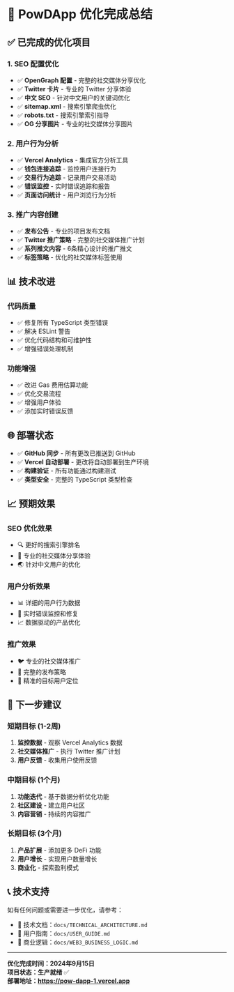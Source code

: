# 🚀 PowDApp 优化完成总结

## ✅ 已完成的优化项目

### 1. SEO 配置优化
- ✅ **OpenGraph 配置** - 完整的社交媒体分享优化
- ✅ **Twitter 卡片** - 专业的 Twitter 分享体验
- ✅ **中文 SEO** - 针对中文用户的关键词优化
- ✅ **sitemap.xml** - 搜索引擎爬虫优化
- ✅ **robots.txt** - 搜索引擎索引指导
- ✅ **OG 分享图片** - 专业的社交媒体分享图片

### 2. 用户行为分析
- ✅ **Vercel Analytics** - 集成官方分析工具
- ✅ **钱包连接追踪** - 监控用户连接行为
- ✅ **交易行为追踪** - 记录用户交易活动
- ✅ **错误监控** - 实时错误追踪和报告
- ✅ **页面访问统计** - 用户浏览行为分析

### 3. 推广内容创建
- ✅ **发布公告** - 专业的项目发布文档
- ✅ **Twitter 推广策略** - 完整的社交媒体推广计划
- ✅ **系列推文内容** - 6条精心设计的推广推文
- ✅ **标签策略** - 优化的社交媒体标签使用

## 📊 技术改进

### 代码质量
- ✅ 修复所有 TypeScript 类型错误
- ✅ 解决 ESLint 警告
- ✅ 优化代码结构和可维护性
- ✅ 增强错误处理机制

### 功能增强
- ✅ 改进 Gas 费用估算功能
- ✅ 优化交易流程
- ✅ 增强用户体验
- ✅ 添加实时错误反馈

## 🌐 部署状态

- ✅ **GitHub 同步** - 所有更改已推送到 GitHub
- ✅ **Vercel 自动部署** - 更改将自动部署到生产环境
- ✅ **构建验证** - 所有功能通过构建测试
- ✅ **类型安全** - 完整的 TypeScript 类型检查

## 📈 预期效果

### SEO 优化效果
- 🔍 更好的搜索引擎排名
- 📱 专业的社交媒体分享体验
- 🌏 针对中文用户的优化

### 用户分析效果
- 📊 详细的用户行为数据
- 🐛 实时错误监控和修复
- 📈 数据驱动的产品优化

### 推广效果
- 🐦 专业的社交媒体推广
- 📢 完整的发布策略
- 🎯 精准的目标用户定位

## 🎯 下一步建议

### 短期目标 (1-2周)
1. **监控数据** - 观察 Vercel Analytics 数据
2. **社交媒体推广** - 执行 Twitter 推广计划
3. **用户反馈** - 收集用户使用反馈

### 中期目标 (1个月)
1. **功能迭代** - 基于数据分析优化功能
2. **社区建设** - 建立用户社区
3. **内容营销** - 持续的内容推广

### 长期目标 (3个月)
1. **产品扩展** - 添加更多 DeFi 功能
2. **用户增长** - 实现用户数量增长
3. **商业化** - 探索盈利模式

## 📞 技术支持

如有任何问题或需要进一步优化，请参考：
- 📖 技术文档：`docs/TECHNICAL_ARCHITECTURE.md`
- 👥 用户指南：`docs/USER_GUIDE.md`
- 💼 商业逻辑：`docs/WEB3_BUSINESS_LOGIC.md`

---

**优化完成时间：2024年9月15日**  
**项目状态：生产就绪** ✅  
**部署地址：https://pow-dapp-1.vercel.app**
